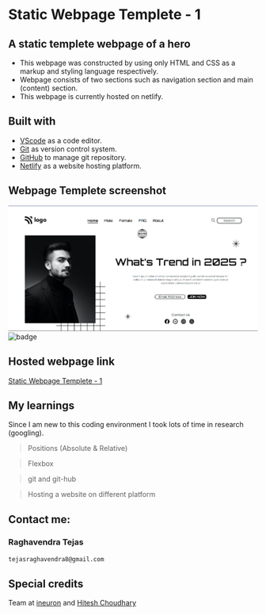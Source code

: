 # Static Webpage Templete - 1

## A static templete webpage of a hero

- This webpage was constructed by using only HTML and CSS as a markup and styling language respectively.
- Webpage consists of two sections such as navigation section and main (content) section.
- This webpage is currently hosted on netlify.

## Built with

- [VScode](https://code.visualstudio.com/) as a code editor.
- [Git](https://git-scm.com/) as version control system.
- [GitHub](https://github.com/) to manage git repository.
- [Netlify](https://www.netlify.com/) as a website hosting platform.

## Webpage Templete screenshot

![Webpage templete](Final-Webpage.png)
![badge](https://img.shields.io/badge/Time%20taken-8%20hours-green)

## Hosted webpage link

[Static Webpage Templete - 1](https://static-webpage-templete-01.netlify.app/)

## My learnings

Since I am new to this coding environment I took lots of time in research (googling).

> Positions (Absolute & Relative)

> Flexbox

> git and git-hub

> Hosting a website on different platform

## Contact me:

### Raghavendra Tejas

```shell
tejasraghavendra8@gmail.com
```

## Special credits

Team at [ineuron](https://ineuron.ai/) and [Hitesh Choudhary](https://github.com/hiteshchoudhary)
